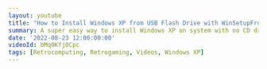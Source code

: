 ```yaml
---
layout: youtube
title: "How to Install Windows XP from USB Flash Drive with WinSetupFromUSB"
summary: A super easy way to install Windows XP on system with no CD drive. Enjoy!
date: '2022-08-23 12:00:00:00'
videoId: bMq0KfjOCpc
tags: [Retrocomputing, Retrogaming, Videos, Windows XP]
---
```


